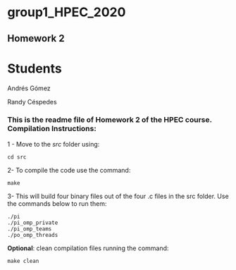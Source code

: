 # group1_HPEC_2020

## Homework 2

# Students

Andrés Gómez

Randy Céspedes

### This is the readme file of Homework 2 of the HPEC course. Compilation Instructions:

1 - Move to the *src* folder using:
```
cd src
```
2- To compile the code use the command:
```
make
```
3- This will build four binary files out of the four .c files in the src folder. Use the commands below to run them:

```
./pi
./pi_omp_private
./pi_omp_teams
./po_omp_threads
```

**Optional**: clean compilation files running the command:
```
make clean
```
